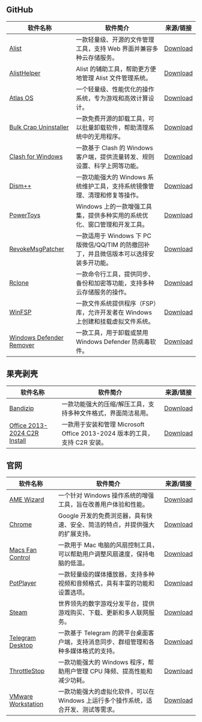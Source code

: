 ## GitHub

| 软件名称                  | 软件简介             | 来源/链接   |
|---------------------------|----------------------|-------------|
| [Alist](https://github.com/AlistGo/alist) | 一款轻量级、开源的文件管理工具，支持 Web 界面并兼容多种云存储服务。 | [Download](https://github.com/AlistGo/alist/releases/download/v3.41.0/alist-windows-386.zip) |
| [AlistHelper](https://github.com/Xmarmalade/alisthelper) | Alist 的辅助工具，帮助更方便地管理 Alist 文件管理系统。 | [Download](https://github.com/Xmarmalade/alisthelper/releases/download/v0.1.5/AlistHelper_installer_v0.1.5_windows-x86_64.exe) |
| [Atlas OS](https://atlasos.io/) | 一个轻量级、性能优化的操作系统，专为游戏和高效计算设计。 | [Download](https://github.com/Atlas-OS/Atlas/releases/download/0.4.1/AtlasPlaybook_v0.4.1.zip) |
| [Bulk Crap Uninstaller](https://github.com/Klocman/Bulk-Crap-Uninstaller) | 一款免费开源的卸载工具，可以批量卸载软件，帮助清理系统中的无用程序。 | [Download](https://github.com/Klocman/Bulk-Crap-Uninstaller/releases/download/v5.8.2/BCUninstaller_5.8.2_setup.exe) |
| [Clash for Windows](https://github.com/Z-Siqi/Clash-for-Windows_Chinese) | 一款基于 Clash 的 Windows 客户端，提供流量转发、规则设置、科学上网等功能。 | [Download](https://github.com/Z-Siqi/Clash-for-Windows_Chinese/releases/download/CFW-V0.20.39_OPT-1/Clash.for.Windows.Setup.0.20.39_Opt-1.exe) |
| [Dism++](https://github.com/Chuyu-Team/Dism-Multi-language) | 一款功能强大的 Windows 系统维护工具，支持系统镜像管理、清理和修复等操作。 | [Download](https://github.com/Chuyu-Team/Dism-Multi-language/releases/download/v10.1.1002.2/Dism++10.1.1002.1B.zip) |
| [PowerToys](https://github.com/microsoft/PowerToys) | Windows 上的一款增强工具集，提供多种实用的系统优化、窗口管理和开发工具。 | [Download](https://github.com/microsoft/PowerToys/releases/download/v0.87.1/PowerToysSetup-0.87.1-x64.exe) |
| [RevokeMsgPatcher](https://github.com/huiyadanli/RevokeMsgPatcher) | 一款适用于 Windows 下 PC 版微信/QQ/TIM 的防撤回补丁，并且微信版本可以选择安装多开功能。 | [Download](https://github.com/huiyadanli/RevokeMsgPatcher/releases/download/2.0/RevokeMsgPatcher.v2.0.zip) |
| [Rclone](https://github.com/rclone/rclone) | 一款命令行工具，提供同步、备份和加密等功能，支持多种云存储服务的操作。 | [Download](https://github.com/rclone/rclone/releases/download/v1.68.2/rclone-v1.68.2-windows-386.zip) |
| [WinFSP](https://github.com/winfsp/winfsp) | 一款文件系统提供程序（FSP）库，允许开发者在 Windows 上创建和挂载虚拟文件系统。 | [Download](https://github.com/winfsp/winfsp/releases/download/v2.0/winfsp-2.0.23075.msi) |
| [Windows Defender Remover](https://github.com/ionuttbara/windows-defender-remover) | 一款工具，用于卸载或禁用 Windows Defender 防病毒软件。 | [Download](https://github.com/ionuttbara/windows-defender-remover/releases/tag/release_def_12_8_2) |

## 果壳剥壳

| 软件名称                  | 软件简介             | 来源/链接   |
|---------------------------|----------------------|-------------|
| [Bandizip](https://bandizip.com/) | 一款功能强大的压缩/解压工具，支持多种文件格式，界面简洁易用。 | [Download](https://cdn-cncc2-cd.mycsdn.cn:4388/d.php?p=kydvUngiKt8s6b=PEdMBlzbOagdsYqP1-gf72nRbezfyht6uAtgL82ZsCjAv1lsJLrs17kQkhru9khtvBguPN19a0qtfksAGOwqobfuDUXdBmwK54du4UyepbVuXkggSHwMh8msPirg7koJwDetTtla9Cw9-fgOkBu81rj9rznRv3ucaws8vTneTblYQmgdbTdtBpybSadgAWmMAFfui7lfvAzP2V3q-6uw=xkpEdbdbBepMV) |
| [Office 2013-2024 C2R Install](https://www.microsoft.com) | 一款用于安装和管理 Microsoft Office 2013-2024 版本的工具，支持 C2R 安装。 | [Download](https://cdn-cncc2-cd.mycsdn.cn:4388/d.php?p=GDCjGJR1x-PhJSfwnPzk2d9dQ-Q75SzakCFeUZeOyGFZXPdjf6SdhIvjlaxOZE-tbTPHzWDEAU=NLCRTiUPCyGk5aSOyLAy1pRwoyFwdR9CPJXfu48MUhOugqOjU8Uc92BBHxayGB3C20WOKf-lgxHdwX6TNL=OjQVQF0EOFvSBAjXTsgR=NzCSOdMSqV9zNeO-ywI0JEZvwKGQNw8BzoavOpEeh2SwIzPjkyc9dQ7Qr3YhS17VOfW-OxGFNXPdjf7R5gIP3ATOyNDMxhQOLuLN6o) |

## 官网

| 软件名称                  | 软件简介             | 来源/链接   |
|---------------------------|----------------------|-------------|
| [AME Wizard](https://ameliorated.io/) | 一个针对 Windows 操作系统的增强工具，旨在改善用户体验和性能。 | [Download](https://download.ameliorated.io/AME%20Wizard%20Beta.zip) |
| [Chrome](https://www.google.com/chrome/) | Google 开发的免费浏览器，具有快速、安全、简洁的特点，并提供强大的扩展支持。 | [Download](https://www.google.com/chrome/) |
| [Macs Fan Control](https://crystalidea.com/macs-fan-control) | 一款用于 Mac 电脑的风扇控制工具，可以帮助用户调整风扇速度，保持电脑的低温。 | [Download](https://crystalidea.com/downloads/macsfancontrol_setup.exe) |
| [PotPlayer](https://potplayer.daum.net/) | 一款轻量级的媒体播放器，支持多种视频和音频格式，具有丰富的功能和设置选项。 | [Download](https://t1.daumcdn.net/potplayer/PotPlayer/Version/Latest/PotPlayerSetup64.exe) |
| [Steam](https://store.steampowered.com) | 世界领先的数字游戏分发平台，提供游戏购买、下载、更新和多人联网服务。 | [Download](https://cdn.cloudflare.steamstatic.com/client/installer/SteamSetup.exe) |
| [Telegram Desktop](https://telegram.org/dl/desktop/win64) | 一款基于 Telegram 的跨平台桌面客户端，支持消息同步、群组管理和各种多媒体格式的支持。 | [Download](https://telegram.org/dl/desktop/win64) |
| [ThrottleStop](https://www.techpowerup.com/download/techpowerup-throttlestop/) | 一款功能强大的 Windows 程序，帮助用户管理 CPU 降频、提高性能和减少功耗。 | [Download](https://throttlestop.b-cdn.net/ThrottleStop_9.6.zip) |
| [VMware Workstation](https://www.vmware.com) | 一款功能强大的虚拟化软件，可以在 Windows 上运行多个操作系统，适合开发、测试等需求。 | [Download](https://124-238-119-17.pd1.cjjd19.com:30443/download-cdn.cjjd19.com/123-771/2b385d44/1625770-0/2b385d448ce8a117edeab01d0c678703/c-m11?v=5&t=1734834019&s=1734834019ff93acbddd8fb1e96d77b6c3aab3e040&r=8VG7T1&bzc=2&bzs=313632353737303a36333839333134343a3531393538383933363a31383138363933343935&filename=VMware-workstation-full-10.0.7-2844087.exe&x-mf-biz-cid=e241bc9d-b522-403a-80b3-6a978fefc015-584000&cache_type=1&xmfcid=6a0411fe-36c6-44ab-b868-bcb6a830d3c0-1-9eed82220) |

